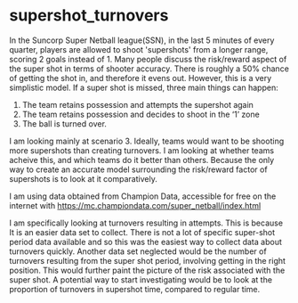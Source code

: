 # supershot_turnovers
In the Suncorp Super Netball league(SSN), in the last 5 minutes of every quarter, players are allowed to shoot 'supershots' from a longer range, scoring 2 goals instead of 1. 
Many people discuss the risk/reward aspect of the super shot in terms of shooter accuracy. There is roughly a 50% chance of getting the shot in, and therefore it evens out. However, this is a very simplistic model. If a super shot is missed, three main things can happen: 
1. The team retains possession and attempts the supershot again
2. The team retains possession and decides to shoot in the ‘1’ zone
3. The ball is turned over. 

I am looking mainly at scenario 3. Ideally, teams would want to be shooting more supershots than creating turnovers. 
I am looking at whether teams acheive this, and which teams do it better than others. Because the only way to create an accurate model surrounding the risk/reward factor of supershots is to look at it comparatively. 

I am using data obtained from Champion Data, accessible for free on the internet with https://mc.championdata.com/super_netball/index.html

I am specifically looking at turnovers resulting in attempts. This is because It is an easier data set to collect. There is not a lot of specific super-shot period data available and so this was the easiest way to collect data about turnovers quickly. 
Another data set neglected would be the number of turnovers resulting from the super shot period, involving getting in the right position. This would further paint the picture of the risk associated with the super shot. A potential way to start investigating would be to look at the proportion of turnovers in supershot time, compared to regular time. 

